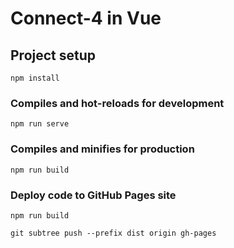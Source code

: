 # Connect-4 in Vue

## Project setup
```
npm install
```

### Compiles and hot-reloads for development
```
npm run serve
```

### Compiles and minifies for production
```
npm run build
```

### Deploy code to GitHub Pages site
```
npm run build
```
```
git subtree push --prefix dist origin gh-pages
```